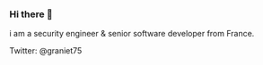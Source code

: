 ### Hi there 👋 

i am a security engineer & senior software developer from France.

Twitter: @graniet75

